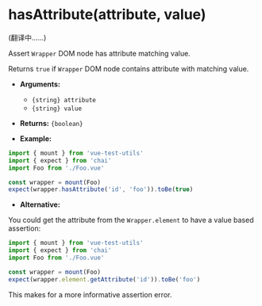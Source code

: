 # hasAttribute(attribute, value)

(翻译中……)

Assert `Wrapper` DOM node has attribute matching value.

Returns `true` if `Wrapper` DOM node contains attribute with matching value.

- **Arguments:**
  - `{string} attribute`
  - `{string} value`

- **Returns:** `{boolean}`

- **Example:**

```js
import { mount } from 'vue-test-utils'
import { expect } from 'chai'
import Foo from './Foo.vue'

const wrapper = mount(Foo)
expect(wrapper.hasAttribute('id', 'foo')).toBe(true)
```

- **Alternative:**

You could get the attribute from the `Wrapper.element` to have a value based assertion:

```js
import { mount } from 'vue-test-utils'
import { expect } from 'chai'
import Foo from './Foo.vue'

const wrapper = mount(Foo)
expect(wrapper.element.getAttribute('id')).toBe('foo')
```

This makes for a more informative assertion error.
